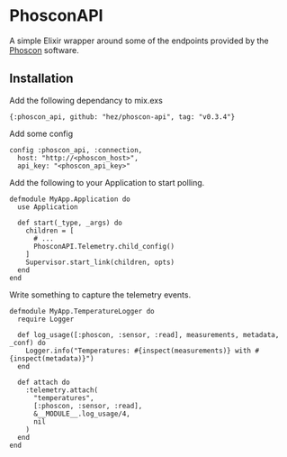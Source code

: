 # PhosconAPI

A simple Elixir wrapper around some of the endpoints provided by the [Phoscon](http://dresden-elektronik.github.io/deconz-rest-doc/) software.

## Installation

Add the following dependancy to mix.exs

`{:phoscon_api, github: "hez/phoscon-api", tag: "v0.3.4"}`

Add some config

```
config :phoscon_api, :connection,
  host: "http://<phoscon_host>",
  api_key: "<phoscon_api_key>"
```

Add the following to your Application to start polling.

```
defmodule MyApp.Application do
  use Application

  def start(_type, _args) do
    children = [
      # ...
      PhosconAPI.Telemetry.child_config()
    ]
    Supervisor.start_link(children, opts)
  end
end

```

Write something to capture the telemetry events.

```
defmodule MyApp.TemperatureLogger do
  require Logger

  def log_usage([:phoscon, :sensor, :read], measurements, metadata, _conf) do
    Logger.info("Temperatures: #{inspect(measurements)} with #{inspect(metadata)}")
  end

  def attach do
    :telemetry.attach(
      "temperatures",
      [:phoscon, :sensor, :read],
      &__MODULE__.log_usage/4,
      nil
    )
  end
end
```

